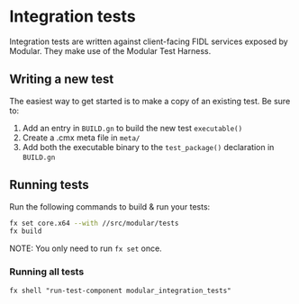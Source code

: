 # Integration tests

Integration tests are written against client-facing FIDL services exposed by
Modular. They make use of the Modular Test Harness.

## Writing a new test

The easiest way to get started is to make a copy of an existing test. Be sure to:

1. Add an entry in `BUILD.gn` to build the new test `executable()`
1. Create a .cmx meta file in `meta/`
1. Add both the executable binary to the `test_package()` declaration in `BUILD.gn`

## Running tests

Run the following commands to build & run your tests:

```sh
fx set core.x64 --with //src/modular/tests
fx build
```

NOTE: You only need to run `fx set` once.

### Running all tests

`fx shell "run-test-component modular_integration_tests"`
